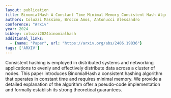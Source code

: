 ```yaml
---
layout: publication
title: BinomialHash A Constant Time Minimal Memory Consistent Hash Algorithm
authors: Coluzzi Massimo, Brocco Amos, Antonucci Alessandro
conference: "Arxiv"
year: 2024
bibkey: coluzzi2024binomialhash
additional_links:
  - {name: "Paper", url: "https://arxiv.org/abs/2406.19836"}
tags: ['ARXIV']
---
```

Consistent hashing is employed in distributed systems and networking applications to evenly and effectively distribute data across a cluster of nodes. This paper introduces BinomialHash a consistent hashing algorithm that operates in constant time and requires minimal memory. We provide a detailed explanation of the algorithm offer a pseudo-code implementation and formally establish its strong theoretical guarantees.
